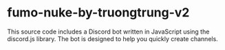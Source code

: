 # fumo-nuke-by-truongtrung-v2
This source code includes a Discord bot written in JavaScript using the discord.js library. The bot is designed to help you quickly create channels.
